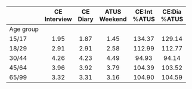 
|                      | CE<br>Interview |  CE<br>Diary | ATUS<br>Weekend | CE:Int<br>%ATUS | CE:Dia<br>%ATUS |
| -------------------- | :----------: | :----------: | :----------: | :----------: | :----------: |
| Age group            |              |              |              |              |              |
| 15/17                |         1.95 |         1.87 |         1.45 |       134.37 |       129.14 |
| 18/29                |         2.91 |         2.91 |         2.58 |       112.99 |       112.77 |
| 30/44                |         4.26 |         4.23 |         4.49 |        94.93 |        94.14 |
| 45/64                |         3.96 |         3.92 |         3.79 |       104.39 |       103.52 |
| 65/99                |         3.32 |         3.31 |         3.16 |       104.90 |       104.59 |

